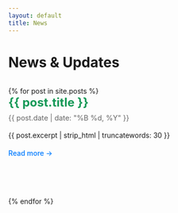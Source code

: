 ```yaml
---
layout: default
title: News
---
```


# News & Updates

<div class="posts">
  {% for post in site.posts %}
    <article class="post">
      <h2><a href="{{ post.url }}">{{ post.title }}</a></h2>
      <time class="post-date">{{ post.date | date: "%B %d, %Y" }}</time>
      <p>{{ post.excerpt | strip_html | truncatewords: 30 }}</p>
      <a href="{{ post.url }}" class="read-more">Read more →</a>
    </article>
  {% endfor %}
</div>

<style>
.posts {
  margin-top: 2rem;
}

.post {
  margin-bottom: 3rem;
  padding-bottom: 2rem;
  border-bottom: 1px solid #e9ecef;
}

.post:last-child {
  border-bottom: none;
}

.post h2 {
  margin: 0 0 0.5rem 0;
  font-size: 1.5rem;
}

.post h2 a {
  color: #159957;
  text-decoration: none;
}

.post h2 a:hover {
  text-decoration: underline;
}

.post-date {
  color: #666;
  font-size: 0.9rem;
}

.post p {
  margin: 1rem 0;
  line-height: 1.6;
}

.read-more {
  color: #007aff;
  text-decoration: none;
  font-weight: 500;
}

.read-more:hover {
  text-decoration: underline;
}

.pagination {
  margin-top: 3rem;
  text-align: center;
}

.pagination-item {
  display: inline-block;
  padding: 0.5rem 1rem;
  margin: 0 0.25rem;
  color: #007aff;
  text-decoration: none;
  border: 1px solid #e9ecef;
  border-radius: 4px;
}

.pagination-item:hover {
  background: #f8f9fa;
}

.pagination-item:not([href]) {
  color: #ccc;
  cursor: not-allowed;
}
</style>